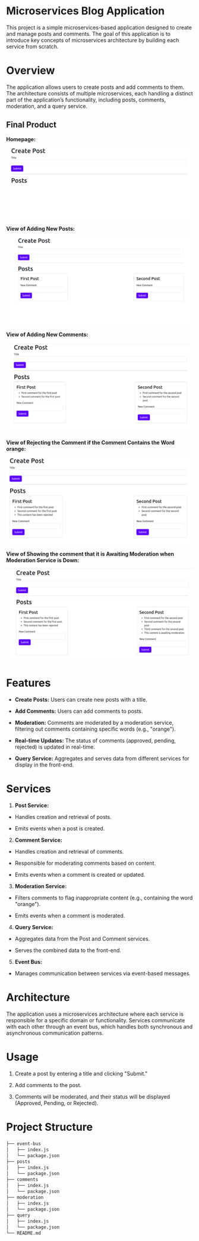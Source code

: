 # Microservices Blog Application

This project is a simple microservices-based application designed to create and manage posts and comments. The goal of this application is to introduce key concepts of microservices architecture by building each service from scratch.

# Overview

The application allows users to create posts and add comments to them. The architecture consists of multiple microservices, each handling a distinct part of the application’s functionality, including posts, comments, moderation, and a query service.

## Final Product

**Homepage:**

!["View of Homepage"](client/public/docs/screenshots/homepage.png)

**View of Adding New Posts:**

!["View of Adding New posts"](client/public/docs/screenshots/add-new-posts.png)

**View of Adding New Comments:**

!["View of Adding New comments"](client/public/docs/screenshots/add-new-comments.png)

**View of Rejecting the Comment if the Comment Contains the Word orange:**

!["View of rejecting the comment if the commnet contains the word orange"](client/public/docs/screenshots/reject-the-comment-if-contains-orange-word.png)

**View of Showing the comment that it is Awaiting Moderation when Moderation Service is Down:**

!["View of showing the comment that it is awaiting moderation when moderation service is down"](client/public/docs/screenshots/comment-is-awaiting-moderation.png)

# Features

* **Create Posts:** Users can create new posts with a title.

* **Add Comments:** Users can add comments to posts.

* **Moderation:** Comments are moderated by a moderation service, filtering out comments containing specific words (e.g., "orange").

* **Real-time Updates:** The status of comments (approved, pending, rejected) is updated in real-time.

* **Query Service:** Aggregates and serves data from different services for display in the front-end.

# Services

1. **Post Service:**

* Handles creation and retrieval of posts.

* Emits events when a post is created.

2. **Comment Service:**

* Handles creation and retrieval of comments.

* Responsible for moderating comments based on content.

* Emits events when a comment is created or updated.

3. **Moderation Service:**

* Filters comments to flag inappropriate content (e.g., containing the word "orange").

* Emits events when a comment is moderated.

4. **Query Service:**

* Aggregates data from the Post and Comment services.

* Serves the combined data to the front-end.

5. **Event Bus:**

* Manages communication between services via event-based messages.

# Architecture

The application uses a microservices architecture where each service is responsible for a specific domain or functionality. Services communicate with each other through an event bus, which handles both synchronous and asynchronous communication patterns.

# Usage

1. Create a post by entering a title and clicking "Submit."

2. Add comments to the post.

3. Comments will be moderated, and their status will be displayed (Approved, Pending, or Rejected).

# Project Structure

```
├── event-bus
│   ├── index.js
│   └── package.json
├── posts
│   ├── index.js
│   └── package.json
├── comments
│   ├── index.js
│   └── package.json
├── moderation
│   ├── index.js
│   └── package.json
├── query
│   ├── index.js
│   └── package.json
└── README.md
```